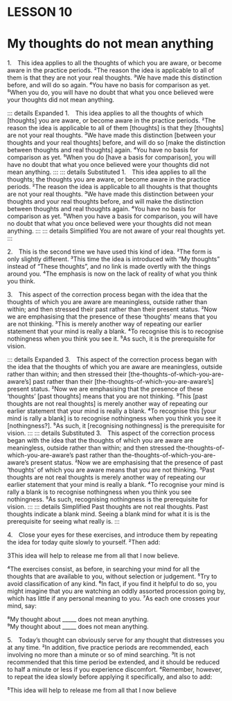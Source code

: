 # LESSON 10

# My thoughts do not mean anything

<a name=w-pi-10-1></a>1. This idea applies to all the thoughts of which you are aware, or become aware in the practice periods. ²The reason the idea is applicable to all of them is that they are not your real thoughts. ³We have made this distinction before, and will do so again. ⁴You have no basis for comparison as yet. ⁵When you do, you will have no doubt that what you once believed were your thoughts did not mean anything.


::: details Expanded
1. This idea applies to all the thoughts of which [thoughts] you are aware, or become aware in the practice periods. ²The reason the idea is applicable to all of them [thoughts] is that they [thoughts] are not your real thoughts. ³We have made this distinction [between your thoughts and your real thoughts] before, and will do so [make the distinction between thoughts and real thoughts] again. ⁴You have no basis for comparison as yet. ⁵When you do [have a basis for comparison], you will have no doubt that what you once believed were your thoughts did not mean anything.
:::
::: details Substituted
1. This idea applies to all the thoughts; the thoughts you are aware, or become aware in the practice periods. ²The reason the idea is applicable to all thoughts is that thoughts are not your real thoughts. ³We have made this distinction between your thoughts and your real thoughts before, and will make the distinction between thoughts and real thoughts again. ⁴You have no basis for comparison as yet. ⁵When you have a basis for comparison, you will have no doubt that what you once believed were your thoughts did not mean anything.
:::
::: details Simplified
You are not aware of your real thoughts yet.
:::


<a name=w-pi-10-2></a>2. This is the second time we have used this kind of idea. ²The form is only slightly different. ³This time the idea is introduced with “My thoughts” instead of “These thoughts”, and no link is made overtly with the things around you. ⁴The emphasis is now on the lack of reality of what you think you think.

<a name=w-pi-10-3></a>3. This aspect of the correction process began with the idea that the thoughts of which you are aware are meaningless, outside rather than within; and then stressed their past rather than their present status. ²Now we are emphasising that the presence of these ‘thoughts’ means that you are not thinking. ³This is merely another way of repeating our earlier statement that your mind is really a blank. ⁴To recognise this is to recognise nothingness when you think you see it. ⁵As such, it is the prerequisite for vision.


::: details Expanded
3. This aspect of the correction process began with the idea that the thoughts of which you are aware are meaningless, outside rather than within; and then stressed their [the-thoughts-of-which-you-are-aware’s] past rather than their [the-thoughts-of-which-you-are-aware’s] present status. ²Now we are emphasising that the presence of these ‘thoughts’ [past thoughts] means that you are not thinking. ³This [past thoughts are not real thoughts] is merely another way of repeating our earlier statement that your mind is really a blank. ⁴To recognise this [your mind is rally a blank] is to recognise nothingness when you think you see it [nothingness?]. ⁵As such, it [recognising nothingness] is the prerequisite for vision.
:::
::: details Substituted
3. This aspect of the correction process began with the idea that the thoughts of which you are aware are meaningless, outside rather than within; and then stressed the-thoughts-of-which-you-are-aware’s past rather than the-thoughts-of-which-you-are-aware’s present status. ²Now we are emphasising that the presence of past ‘thoughts’ of which you are aware means that you are not thinking. ³Past thoughts are not real thoughts is merely another way of repeating our earlier statement that your mind is really a blank. ⁴To recognise your mind is rally a blank is to recognise nothingness when you think you see nothingness. ⁵As such, recognising nothingness is the prerequisite for vision.
:::
::: details Simplified
Past thoughts are not real thoughts. Past thoughts indicate a blank mind. Seeing a blank mind for what it is is the prerequisite for seeing what really is.
:::


<a name=w-pi-10-4></a>4. Close your eyes for these exercises, and introduce them by repeating the idea for today quite slowly to yourself. ²Then add:

<div class="indented italic">

3This idea will help to release me from all that I now believe.

</div>

⁴The exercises consist, as before, in searching your mind for all the thoughts that are available to you, without selection or judgement. ⁵Try to avoid classification of any kind. ⁶In fact, if you find it helpful to do so, you might imagine that you are watching an oddly assorted procession going by, which has little if any personal meaning to you. ⁷As each one crosses your mind, say:

<div class="indented italic">

⁸My thought about _____ does not mean anything.  
⁹My thought about _____ does not mean anything.

</div>

<a name=w-pi-10-5></a>5. Today’s thought can obviously serve for any thought that distresses you at any time. ²In addition, five practice periods are recommended, each involving no more than a minute or so of mind searching. ³It is not recommended that this time period be extended, and it should be reduced to half a minute or less if you experience discomfort. ⁴Remember, however, to repeat the idea slowly before applying it specifically, and also to add:

<div class="indented italic">

⁵This idea will help to release me from all that I now believe

</div>
